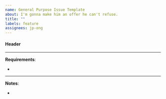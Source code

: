 ```yaml
---
name: General Purpose Issue Template
about: I'm gonna make him an offer he can't refuse.
title: ""
labels: feature
assignees: jp-ong
---
```


#### Header

---

**Requirements**:

-

---

**Notes**:

-
